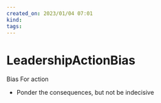 ```yaml
---
created_on: 2023/01/04 07:01
kind:
tags:
---
```


# LeadershipActionBias

Bias For action

- Ponder the consequences, but not be indecisive
